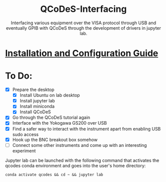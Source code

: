 <h1 align="center">
  QCoDeS-Interfacing
</h1>

<p align="center">
  Interfacing various equipment over the VISA protocol through USB and eventually GPIB with QCoDeS through the development of drivers in jupyter lab.
</p>

# [Installation and Configuration Guide](/Install.md)

# To Do:
- [x] Prepare the desktop
  - [x] Install Ubuntu on lab desktop
  - [x] Install jupyter lab
  - [x] Install miniconda
  - [x] Install QCoDeS
- [x] Go through the QCoDeS tutorial again
- [x] Interface with the Yokogawa GS200 over USB
- [x] Find a safer way to interact with the instrument apart from enabling USB sudo access
- [x] Hook up the BNC breakout box somehow
- [ ] Connect some other instruments and come up with an interesting experiment

Jupyter lab can be launched with the following command that activates the qcodes conda environment and goes into the user's home directory:
```
conda activate qcodes && cd ~ && jupyter lab
```
